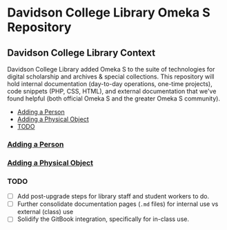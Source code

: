 # Davidson College Library Omeka S Repository

## Davidson College Library Context

Davidson College Library added Omeka S to the suite of technologies for digital scholarship and archives & special collections. This repository will hold internal documentation (day-to-day operations, one-time projects), code snippets (PHP, CSS, HTML), and external documentation that we've found helpful (both official Omeka S and the greater Omeka S community).

- [Adding a Person](#adding-a-person)
- [Adding a Physical Object](#adding-a-physical-object)
- [TODO](#todo)

### [Adding a Person](Adding_Person.md)

### [Adding a Physical Object](Adding_Physical_Object.md)

### TODO

- [ ] Add post-upgrade steps for library staff and student workers to do.
- [ ] Further consolidate documentation pages (`.md` files) for internal use vs external (class) use
- [ ] Solidify the GitBook integration, specifically for in-class use.
